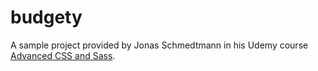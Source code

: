 # budgety
A sample project provided by Jonas Schmedtmann in his Udemy course [Advanced CSS and Sass](https://www.udemy.com/course/advanced-css-and-sass/).
